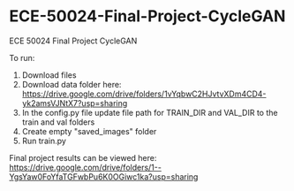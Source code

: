 # ECE-50024-Final-Project-CycleGAN
ECE 50024 Final Project CycleGAN

To run:
1. Download files
2. Download data folder here: https://drive.google.com/drive/folders/1vYqbwC2HJvtvXDm4CD4-yk2amsVJNtX7?usp=sharing
3. In the config.py file update file path for TRAIN_DIR and VAL_DIR to the train and val folders
4. Create empty "saved_images" folder
5. Run train.py

Final project results can be viewed here:
https://drive.google.com/drive/folders/1--YgsYaw0FoYfaTGFwbPu6K0OGiwc1ka?usp=sharing
